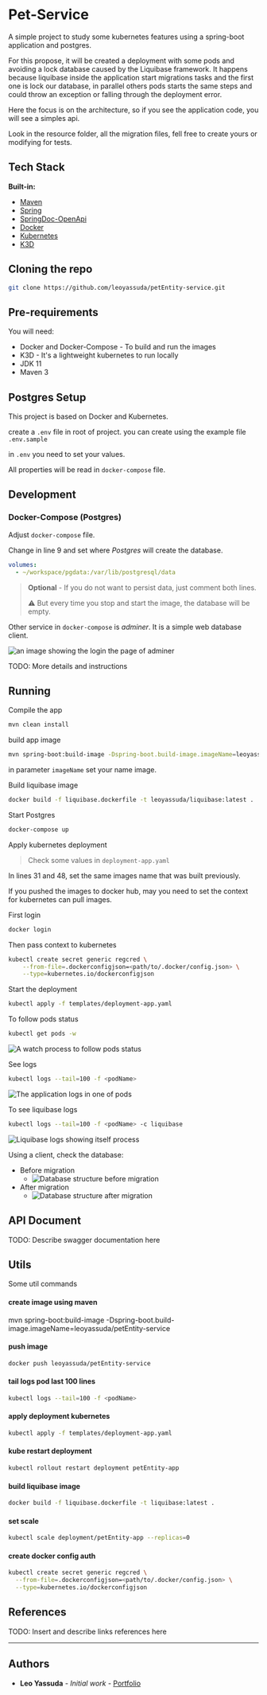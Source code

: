 # Pet-Service

A simple project to study some kubernetes features using a spring-boot application and postgres.

For this propose, it will be created a deployment with some pods and avoiding a lock database caused by the Liquibase
framework. It happens because liquibase inside the application start migrations tasks and the first one is lock our
database, in parallel others pods starts the same steps and could throw an exception or falling through the deployment
error.

Here the focus is on the architecture, so if you see the application code, you will see a simples api.

Look in the resource folder, all the migration files, fell free to create yours or modifying for tests.

## Tech Stack

**Built-in:**

* [Maven](https://maven.apache.org/)
* [Spring](https://spring.io/)
* [SpringDoc-OpenApi](https://springdoc.org/)
* [Docker](https://www.docker.com/)
* [Kubernetes](https://kubernetes.io/)
* [K3D](https://k3d.io/stable/)

## Cloning the repo

```bash
git clone https://github.com/leoyassuda/petEntity-service.git
```

## Pre-requirements

You will need:

- Docker and Docker-Compose - To build and run the images
- K3D - It's a lightweight kubernetes to run locally
- JDK 11
- Maven 3

## Postgres Setup

This project is based on Docker and Kubernetes.

create a `.env` file in root of project. you can create using the example file `.env.sample`

in `.env` you need to set your values.

All properties will be read in `docker-compose` file.

## Development

### Docker-Compose (Postgres)

Adjust `docker-compose` file.

Change in line 9 and set where _Postgres_ will create the database.

```yaml
volumes:
  - ~/workspace/pgdata:/var/lib/postgresql/data
```

> **Optional** - If you do not want to persist data, just comment both lines.
>
> ⚠️ But every time you stop and start the image, the database will be empty.

Other service in `docker-compose` is _adminer_. It is a simple web database client.

![an image showing the login the page of adminer](img/adminer-login-page.png "adminer-login-page")

TODO: More details and instructions

## Running

Compile the app

```bash
mvn clean install
```

build app image

```bash
mvn spring-boot:build-image -Dspring-boot.build-image.imageName=leoyassuda/petEntity-service
```

in parameter `imageName` set your name image.

Build liquibase image

```bash
docker build -f liquibase.dockerfile -t leoyassuda/liquibase:latest .
```

Start Postgres

```bash
docker-compose up
```

Apply kubernetes deployment

> Check some values in `deployment-app.yaml`

In lines 31 and 48, set the same images name that was built previously.

If you pushed the images to docker hub, may you need to set the context for kubernetes can pull images.

First login

```bash
docker login
```

Then pass context to kubernetes

```bash
kubectl create secret generic regcred \
    --from-file=.dockerconfigjson=<path/to/.docker/config.json> \
    --type=kubernetes.io/dockerconfigjson
```

Start the deployment

```bash
kubectl apply -f templates/deployment-app.yaml
```

To follow pods status

```bash
kubectl get pods -w
```

![A watch process to follow pods status](img/pods-watch-app-liquibase-ok.png "Pods status")

See logs

```bash
kubectl logs --tail=100 -f <podName>
```

![The application logs in one of pods](img/pod1-liquibase-off-ok.png "Pod app logs")

To see liquibase logs

```bash
kubectl logs --tail=100 -f <podName> -c liquibase
```

![Liquibase logs showing itself process](img/liquibase-image-ok.png "Liquibase execution logs")

Using a client, check the database:

- Before migration
    - ![Database structure before migration](img/postgres-before-migration.png "Postgres before migration")
- After migration
    - ![Database structure after migration](img/postgres-after-migration-liquibase-ok.png "Postgres after migration")

## API Document

TODO: Describe swagger documentation here

## Utils

Some util commands

#### create image using maven

mvn spring-boot:build-image -Dspring-boot.build-image.imageName=leoyassuda/petEntity-service

#### push image

```bash
docker push leoyassuda/petEntity-service
```

#### tail logs pod last 100 lines

```bash
kubectl logs --tail=100 -f <podName>
```

#### apply deployment kubernetes

```bash
kubectl apply -f templates/deployment-app.yaml
```

#### kube restart deployment

```bash
kubectl rollout restart deployment petEntity-app
```

#### build liquibase image

```bash
docker build -f liquibase.dockerfile -t liquibase:latest .
```

#### set scale

```bash
kubectl scale deployment/petEntity-app --replicas=0
```

#### create docker config auth

```bash
kubectl create secret generic regcred \
  --from-file=.dockerconfigjson=<path/to/.docker/config.json> \
  --type=kubernetes.io/dockerconfigjson
```

## References

TODO: Insert and describe links references here

---

## Authors

- **Leo Yassuda** - _Initial work_ - [Portfolio](https://leoyas.com)
